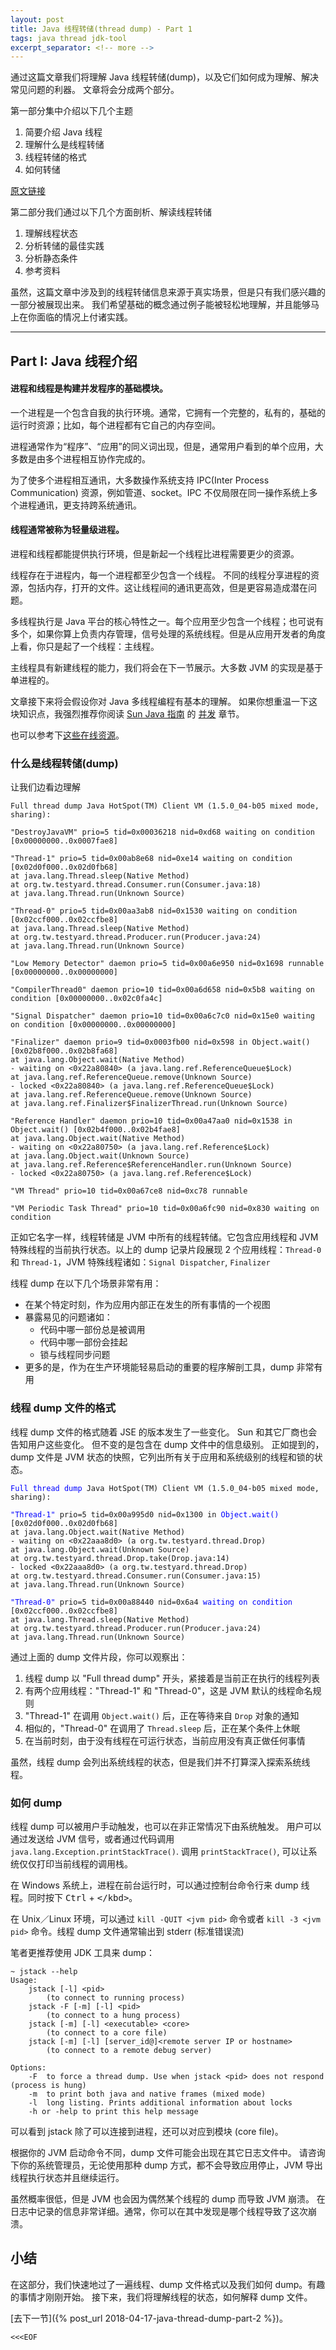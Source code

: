 ```yaml
---
layout: post
title: Java 线程转储(thread dump) - Part 1
tags: java thread jdk-tool
excerpt_separator: <!-- more -->
---
```

 
通过这篇文章我们将理解 Java 线程转储(dump)，以及它们如何成为理解、解决常见问题的利器。
文章将会分成两个部分。

第一部分集中介绍以下几个主题

1. 简要介绍 Java 线程
1. 理解什么是线程转储
1. 线程转储的格式
1. 如何转储

<!-- more -->

[原文链接](https://sites.google.com/site/threaddumps/java-thread-dumps)

第二部分我们通过以下几个方面剖析、解读线程转储

1. 理解线程状态
1. 分析转储的最佳实践
1. 分析静态条件
1. 参考资料

虽然，这篇文章中涉及到的线程转储信息来源于真实场景，但是只有我们感兴趣的一部分被展现出来。
我们希望基础的概念通过例子能被轻松地理解，并且能够马上在你面临的情况上付诸实践。

-----

## Part I: Java 线程介绍

#### 进程和线程是构建并发程序的基础模块。

一个进程是一个包含自我的执行环境。通常，它拥有一个完整的，私有的，基础的运行时资源；比如，每个进程都有它自己的内存空间。

进程通常作为“程序”、“应用”的同义词出现，但是，通常用户看到的单个应用，大多数是由多个进程相互协作完成的。

为了使多个进程相互通讯，大多数操作系统支持 IPC(Inter Process Communication) 资源，例如管道、socket。IPC 不仅局限在同一操作系统上多个进程通讯，更支持跨系统通讯。

#### 线程通常被称为轻量级进程。

进程和线程都能提供执行环境，但是新起一个线程比进程需要更少的资源。

线程存在于进程内，每一个进程都至少包含一个线程。
不同的线程分享进程的资源，包括内存，打开的文件。这让线程间的通讯更高效，但是更容易造成潜在问题。

多线程执行是 Java 平台的核心特性之一。每个应用至少包含一个线程；也可说有多个，如果你算上负责内存管理，信号处理的系统线程。但是从应用开发者的角度上看，你只是起了一个线程：主线程。

主线程具有新建线程的能力，我们将会在下一节展示。大多数 JVM 的实现是基于单进程的。

文章接下来将会假设你对 Java 多线程编程有基本的理解。
如果你想重温一下这块知识点，我强烈推荐你阅读 [Sun Java 指南](http://java.sun.com/docs/books/tutorial/) 的 [并发](http://java.sun.com/docs/books/tutorial/essential/concurrency/index.html) 章节。

也可以参考下[这些在线资源](http://www.google.com/search?q=programming%20java%20threads)。

### 什么是线程转储(dump)

让我们边看边理解

    Full thread dump Java HotSpot(TM) Client VM (1.5.0_04-b05 mixed mode, sharing):

    "DestroyJavaVM" prio=5 tid=0x00036218 nid=0xd68 waiting on condition [0x00000000..0x0007fae8]

    "Thread-1" prio=5 tid=0x00ab8e68 nid=0xe14 waiting on condition [0x02d0f000..0x02d0fb68]
    at java.lang.Thread.sleep(Native Method)
    at org.tw.testyard.thread.Consumer.run(Consumer.java:18)
    at java.lang.Thread.run(Unknown Source)

    "Thread-0" prio=5 tid=0x00aa3ab8 nid=0x1530 waiting on condition [0x02ccf000..0x02ccfbe8]
    at java.lang.Thread.sleep(Native Method)
    at org.tw.testyard.thread.Producer.run(Producer.java:24)
    at java.lang.Thread.run(Unknown Source)

    "Low Memory Detector" daemon prio=5 tid=0x00a6e950 nid=0x1698 runnable [0x00000000..0x00000000]

    "CompilerThread0" daemon prio=10 tid=0x00a6d658 nid=0x5b8 waiting on condition [0x00000000..0x02c0fa4c]

    "Signal Dispatcher" daemon prio=10 tid=0x00a6c7c0 nid=0x15e0 waiting on condition [0x00000000..0x00000000]

    "Finalizer" daemon prio=9 tid=0x0003fb00 nid=0x598 in Object.wait() [0x02b8f000..0x02b8fa68]
    at java.lang.Object.wait(Native Method)
    - waiting on <0x22a80840> (a java.lang.ref.ReferenceQueue$Lock)
    at java.lang.ref.ReferenceQueue.remove(Unknown Source)
    - locked <0x22a80840> (a java.lang.ref.ReferenceQueue$Lock)
    at java.lang.ref.ReferenceQueue.remove(Unknown Source)
    at java.lang.ref.Finalizer$FinalizerThread.run(Unknown Source)

    "Reference Handler" daemon prio=10 tid=0x00a47aa0 nid=0x1538 in Object.wait() [0x02b4f000..0x02b4fae8]
    at java.lang.Object.wait(Native Method)
    - waiting on <0x22a80750> (a java.lang.ref.Reference$Lock)
    at java.lang.Object.wait(Unknown Source)
    at java.lang.ref.Reference$ReferenceHandler.run(Unknown Source)
    - locked <0x22a80750> (a java.lang.ref.Reference$Lock)

    "VM Thread" prio=10 tid=0x00a67ce8 nid=0xc78 runnable

    "VM Periodic Task Thread" prio=10 tid=0x00a6fc90 nid=0x830 waiting on condition

正如它名字一样，线程转储是 JVM 中所有的线程转储。它包含应用线程和 JVM  特殊线程的当前执行状态。以上的 dump 记录片段展现 2 个应用线程：`Thread-0` 和 `Thread-1`，JVM 特殊线程诸如：`Signal Dispatcher`, `Finalizer`

线程 dump 在以下几个场景非常有用：

- 在某个特定时刻，作为应用内部正在发生的所有事情的一个视图
- 暴露易见的问题诸如：
    - 代码中哪一部份总是被调用
    - 代码中哪一部份会挂起
    - 锁与线程同步问题
- 更多的是，作为在生产环境能轻易启动的重要的程序解剖工具，dump 非常有用

### 线程 dump 文件的格式

线程 dump 文件的格式随着 JSE 的版本发生了一些变化。
Sun 和其它厂商也会告知用户这些变化。
但不变的是包含在 dump 文件中的信息级别。
正如提到的，dump 文件是 JVM 状态的快照，它列出所有关于应用和系统级别的线程和锁的状态。

<pre class="highlight"><code><span style="color:blue;">Full thread dump</span> Java HotSpot(TM) Client VM (1.5.0_04-b05 mixed mode, sharing):

<span style="color:blue;">"Thread-1"</span> prio=5 tid=0x00a995d0 nid=0x1300 in <span style="color:blue;">Object.wait()</span> [0x02d0f000..0x02d0fb68]
at java.lang.Object.wait(Native Method)
- waiting on <0x22aaa8d0> (a org.tw.testyard.thread.Drop)
at java.lang.Object.wait(Unknown Source)
at org.tw.testyard.thread.Drop.take(Drop.java:14)
- locked <0x22aaa8d0> (a org.tw.testyard.thread.Drop)
at org.tw.testyard.thread.Consumer.run(Consumer.java:15)
at java.lang.Thread.run(Unknown Source)

<span style="color:blue;">"Thread-0"</span> prio=5 tid=0x00a88440 nid=0x6a4 <span style="color:blue;">waiting on condition</span> [0x02ccf000..0x02ccfbe8]
at java.lang.Thread.sleep(Native Method)
at org.tw.testyard.thread.Producer.run(Producer.java:24)
at java.lang.Thread.run(Unknown Source)
</code></pre>

通过上面的 dump 文件片段，你可以观察出：
1. 线程 dump 以 "Full thread dump" 开头，紧接着是当前正在执行的线程列表
1. 有两个应用线程："Thread-1" 和 "Thread-0"，这是 JVM 默认的线程命名规则
1. "Thread-1" 在调用 `Object.wait()` 后，正在等待来自 `Drop` 对象的通知
1. 相似的，"Thread-0" 在调用了 `Thread.sleep` 后，正在某个条件上休眠
1. 在当前时刻，由于没有线程在可运行状态，当前应用没有真正做任何事情

虽然，线程 dump 会列出系统线程的状态，但是我们并不打算深入探索系统线程。

### 如何 dump

线程 dump 可以被用户手动触发，也可以在非正常情况下由系统触发。
用户可以通过发送给 JVM 信号，或者通过代码调用 `java.lang.Exception.printStackTrace()`.
调用 `printStackTrace()`, 可以让系统仅仅打印当前线程的调用栈。

在 Windows 系统上，进程在前台运行时，可以通过控制台命令行来 dump 线程。同时按下 <kbd>Ctrl</kbd> + <kbd>\</kbd>。 

在 Unix／Linux 环境，可以通过 `kill -QUIT <jvm pid>` 命令或者 `kill -3 <jvm pid>` 命令。线程 dump 文件通常输出到 stderr (标准错误流)

笔者更推荐使用 JDK 工具来 dump：

    ~ jstack --help
    Usage:
        jstack [-l] <pid>
            (to connect to running process)
        jstack -F [-m] [-l] <pid>
            (to connect to a hung process)
        jstack [-m] [-l] <executable> <core>
            (to connect to a core file)
        jstack [-m] [-l] [server_id@]<remote server IP or hostname>
            (to connect to a remote debug server)

    Options:
        -F  to force a thread dump. Use when jstack <pid> does not respond (process is hung)
        -m  to print both java and native frames (mixed mode)
        -l  long listing. Prints additional information about locks
        -h or -help to print this help message

可以看到 jstack 除了可以连接到进程，还可以对应到模块 (core file)。

根据你的 JVM 启动命令不同，dump 文件可能会出现在其它日志文件中。
请咨询下你的系统管理员，无论使用那种 dump 方式，都不会导致应用停止，JVM 导出线程执行状态并且继续运行。

虽然概率很低，但是 JVM 也会因为偶然某个线程的 dump 而导致 JVM 崩溃。
在日志中记录的信息非常详细。通常，你可以在其中发现是哪个线程导致了这次崩溃。
 
## 小结

在这部分，我们快速地过了一遍线程、dump 文件格式以及我们如何 dump。有趣的事情才刚刚开始。
接下来，我们将理解线程的状态，如何解释 dump 文件。

[去下一节]({% post_url 2018-04-17-java-thread-dump-part-2 %})。

`<<<EOF`